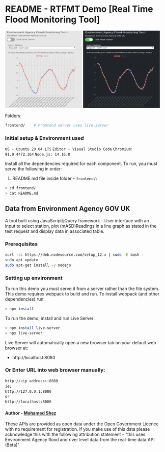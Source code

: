 
# README - RTFMT Demo [Real Time Flood Monitoring Tool]
<img src="https://github.com/shez1461/rtfmt/blob/main/frontend/images/white_rt.png" width="250" height="250">
<img src="https://github.com/shez1461/rtfmt/blob/main/frontend/images/dark_rt.png" width="250" height="250">

Folders:
```sh
frontend/    # Frontend server uses live-server
```

### Initial setup & Environment used
`OS - Ubuntu 20.04 LTS`
`Editor - Visual Studio Code`
`Chromium: 91.0.4472.164`
`Node.js: 14.16.0`

Install all the dependencies required for each component.
To run, you must serve the following in order:

1. README.md file inside folder - `frontend/`:
```sh
> cd frontend/
> cat README.md
```

## Data from Environment Agency GOV UK
A tool built using JavaScript/jQuery framework - User interface with an input to select station, plot (mASD)Readings in a line graph as stated in the test request and display data in associated table.


### Prerequisites
```sh
curl -sL https://deb.nodesource.com/setup_12.x | sudo -E bash -
sudo apt update
sudo apt-get install -y nodejs
```


### Setting up environment
To run this demo you must serve it from a server rather than the file system.
This demo requires webpack to build and run. To install webpack (and other dependencies) run:
```sh
> npm install
```
To run the demo, install and run Live Server:
```sh
> npm install live-server
> npx live-server
```
Live Server will automatically open a new browser tab on your default web browser at:
- http://localhost:8080


### Or Enter URL into web browser manually:

```sh
http://<ip address>:8080
ie;
http://127.0.0.1:8080
or
http://localhost:8080
```


#### Author - [Mohamed Shez](https://github.com/shez1461)
These APIs are provided as open data under the Open Government Licence with no requirement for registration. If you make use of this data please acknowledge this with the following attribution statement - "this uses Environment Agency flood and river level data from the real-time data API (Beta)"
